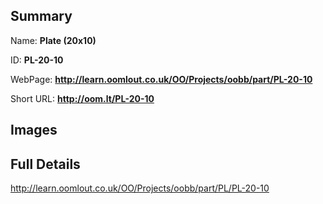 

## Summary
 
Name: __Plate (20x10)__

ID: __PL-20-10__

WebPage: __http://learn.oomlout.co.uk/OO/Projects/oobb/part/PL-20-10__

Short URL: __http://oom.lt/PL-20-10__


## Images




## Full Details

 http://learn.oomlout.co.uk/OO/Projects/oobb/part/PL/PL-20-10

